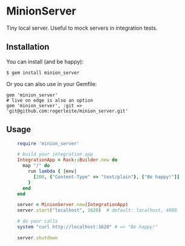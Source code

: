 # MinionServer

Tiny local server. Useful to mock servers in integration tests.

## Installation

You can install (and be happy):

    $ gem install minion_server

Or you can also use in your Gemfile:

    gem 'minion_server'
    # live on edge is also an option
    gem 'minion_server', :git => 'git@github.com:rogerleite/minion_server.git'

## Usage

``` ruby
    require 'minion_server'

    # build your integration app
    IntegrationApp = Rack::Builder.new do
      map "/" do
        run lambda { |env|
          [200, {"Content-Type" => "text/plain"}, ["Be happy!"]]
        }
      end
    end

    server = MinionServer.new(IntegrationApp)
    server.start("localhost", 1620)  # default: localhost, 4000

    # do your calls
    system "curl http://localhost:1620" # => "Be happy!"

    server.shutdown
```
